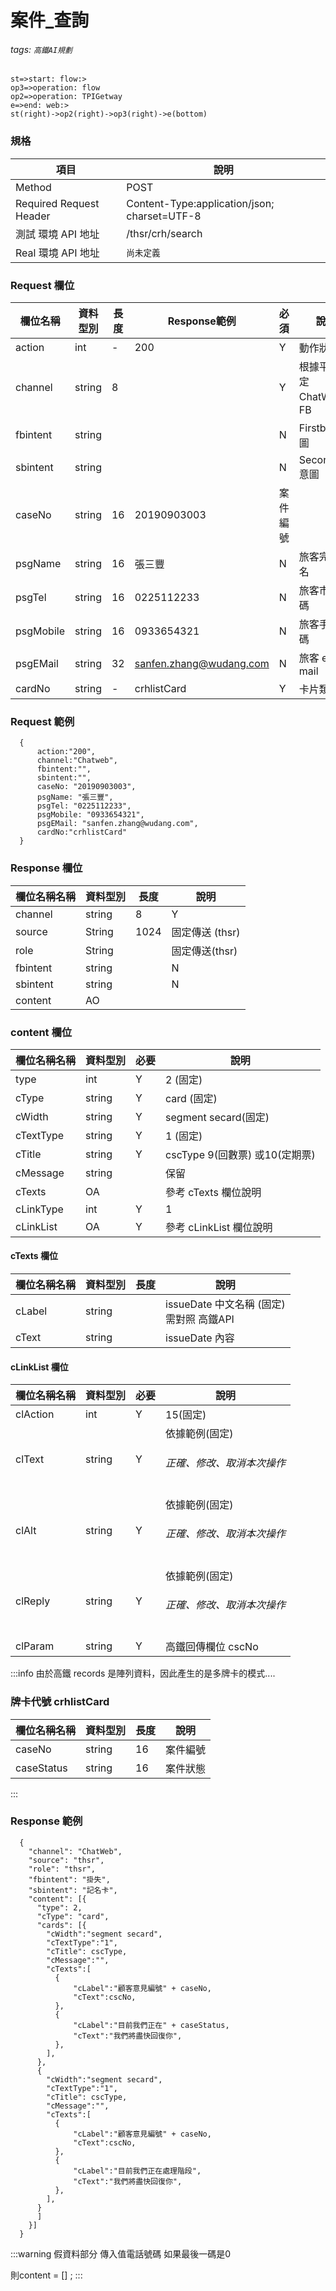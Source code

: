 # 案件_查詢

###### tags: `高鐵AI規劃`



```flow
st=>start: flow:>
op3=>operation: flow 
op2=>operation: TPIGetway
e=>end: web:>
st(right)->op2(right)->op3(right)->e(bottom)
```


### 規格

  項目 | 說明
  ---- | ---
  Method | POST
  Required Request Header |  Content-Type:application/json; charset=UTF-8
  測試 環境 API 地址 | /thsr/crh/search
  Real 環境 API 地址 | `尚未定義`

### Request 欄位

欄位名稱 | 資料型別| 長度|Response範例| 必須 | 說明
--------- | ------- |-----| --------|--------|--------
action |int | - | 200 | Y | 動作狀態
channel | string | 8| | Y |根據平台而定 ChatWeb、FB
fbintent | string ||| N | Firstbot意圖
sbintent | string || | N | Secondbot意圖
caseNo |string|16|20190903003|案件編號
psgName | string|16|張三豐|N|旅客完整姓名
psgTel |string|16|0225112233|N|旅客市話號碼
psgMobile |string|16|0933654321|N|旅客手機號碼
psgEMail |string|32|sanfen.zhang@wudang.com|N|旅客 e-mail
cardNo|string | - |crhlistCard | Y | 卡片類型



### Request 範例
```
  {   
      action:"200",
      channel:"Chatweb",
      fbintent:"",
      sbintent:"",
      caseNo: "20190903003",
      psgName: "張三豐",
      psgTel: "0225112233",
      psgMobile: "0933654321",
      psgEMail: "sanfen.zhang@wudang.com",
      cardNo:"crhlistCard"
  }
```



### Response 欄位

  欄位名稱名稱 | 資料型別| 長度| 說明
  --------- | ------- |-----| --------
  channel | string | 8|  Y |根據平台而定 ChatWeb、FB
  source |String |1024| 固定傳送 (thsr)
  role |String||固定傳送(thsr)
  fbintent | string | | N | Firstbot意圖
  sbintent | string | | N | Secondbot意圖
  content | AO |  | 

### content 欄位  

  欄位名稱名稱 | 資料型別| 必要| 說明
  --------- | ------- |-----| --------
  type | int | Y | 2 (固定)
  cType | string | Y | card (固定)
  cWidth | string | Y | segment secard(固定)
  cTextType | string | Y | 1 (固定)
  cTitle | string | Y | cscType 9(回數票) 或10(定期票)  
  cMessage | string | | 保留
  cTexts | OA | | 參考 cTexts 欄位說明
  cLinkType | int | Y | 1
  cLinkList | OA | Y | 參考 cLinkList 欄位說明


  #### cTexts 欄位
  欄位名稱名稱 | 資料型別| 長度| 說明
  --------- | ------- |-----| --------
  cLabel | string |  | issueDate 中文名稱 (固定) <br>需對照 高鐵API
  cText | string |  | issueDate 內容

#### cLinkList 欄位

  欄位名稱名稱 | 資料型別| 必要| 說明
  --------- | ------- |-----| --------
  clAction | int | Y | 15(固定)
  clText | string | Y | 依據範例(固定)<h6>正確、修改、取消本次操作</h6>
  clAlt | string | Y | 依據範例(固定)<h6>正確、修改、取消本次操作</h6>
  clReply | string | Y | 依據範例(固定)<h6>正確、修改、取消本次操作</h6>
  clParam | string | Y | 高鐵回傳欄位 cscNo
  


 
:::info
由於高鐵 records 是陣列資料，因此產生的是多牌卡的模式....

<h3>牌卡代號  crhlistCard</h3>

欄位名稱名稱 | 資料型別| 長度 | 說明
--------- | ------- |-----| --------
caseNo | string | 16 | 案件編號
caseStatus | string | 16 | 案件狀態

:::

### Response 範例

```
  {
    "channel": "ChatWeb",
    "source": "thsr",
    "role": "thsr",
    "fbintent": "掛失",
    "sbintent": "記名卡",    
    "content": [{
      "type": 2,
      "cType": "card",
      "cards": [{
        "cWidth":"segment secard",
        "cTextType":"1",
        "cTitle": cscType,
        "cMessage":"",
        "cTexts":[ 
          { 
              "cLabel":"顧客意見編號" + caseNo,
              "cText":cscNo,
          },
          {
              "cLabel":"目前我們正在" + caseStatus,
              "cText":"我們將盡快回復你",
          },
        ],
      },
      {
        "cWidth":"segment secard",
        "cTextType":"1",
        "cTitle": cscType,
        "cMessage":"",
        "cTexts":[ 
          { 
              "cLabel":"顧客意見編號" + caseNo,
              "cText":cscNo,
          },
          {
              "cLabel":"目前我們正在處理階段",
              "cText":"我們將盡快回復你",
          },
        ],
      }
      ]
    }]
  }
```


:::warning
假資料部分 傳入值電話號碼 如果最後一碼是0

則content = [] ;
:::